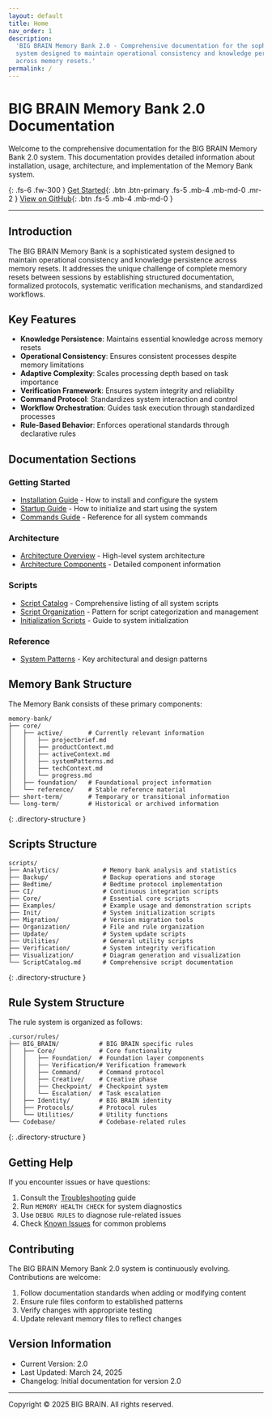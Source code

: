 ```yaml
---
layout: default
title: Home
nav_order: 1
description:
  'BIG BRAIN Memory Bank 2.0 - Comprehensive documentation for the sophisticated
  system designed to maintain operational consistency and knowledge persistence
  across memory resets.'
permalink: /
---
```


# BIG BRAIN Memory Bank 2.0 Documentation

Welcome to the comprehensive documentation for the BIG BRAIN Memory Bank 2.0
system. This documentation provides detailed information about installation,
usage, architecture, and implementation of the Memory Bank system.

{: .fs-6 .fw-300 } [Get Started](#getting-started){: .btn .btn-primary .fs-5
.mb-4 .mb-md-0 .mr-2 }
[View on GitHub](https://github.com/your-username/TheMemoryBank){: .btn .fs-5
.mb-4 .mb-md-0 }

---

## Introduction

The BIG BRAIN Memory Bank is a sophisticated system designed to maintain
operational consistency and knowledge persistence across memory resets. It
addresses the unique challenge of complete memory resets between sessions by
establishing structured documentation, formalized protocols, systematic
verification mechanisms, and standardized workflows.

## Key Features

- **Knowledge Persistence**: Maintains essential knowledge across memory resets
- **Operational Consistency**: Ensures consistent processes despite memory
  limitations
- **Adaptive Complexity**: Scales processing depth based on task importance
- **Verification Framework**: Ensures system integrity and reliability
- **Command Protocol**: Standardizes system interaction and control
- **Workflow Orchestration**: Guides task execution through standardized
  processes
- **Rule-Based Behavior**: Enforces operational standards through declarative
  rules

## Documentation Sections

### Getting Started

- [Installation Guide](Guides/Installation.md) - How to install and configure
  the system
- [Startup Guide](Guides/Startup.md) - How to initialize and start using the
  system
- [Commands Guide](Guides/Commands.md) - Reference for all system commands

### Architecture

- [Architecture Overview](Architecture/Overview.md) - High-level system
  architecture
- [Architecture Components](Architecture/Components.md) - Detailed component
  information

### Scripts

- [Script Catalog](../scripts/ScriptCatalog.md) - Comprehensive listing of all
  system scripts
- [Script Organization](Reference/ScriptOrganization.md) - Pattern for script
  categorization and management
- [Initialization Scripts](Guides/InitializationScripts.md) - Guide to system
  initialization

### Reference

- [System Patterns](Reference/SystemPatterns.md) - Key architectural and design
  patterns

## Memory Bank Structure

The Memory Bank consists of these primary components:

```
memory-bank/
├── core/
│   ├── active/       # Currently relevant information
│   │   ├── projectbrief.md
│   │   ├── productContext.md
│   │   ├── activeContext.md
│   │   ├── systemPatterns.md
│   │   ├── techContext.md
│   │   └── progress.md
│   ├── foundation/   # Foundational project information
│   └── reference/    # Stable reference material
├── short-term/       # Temporary or transitional information
└── long-term/        # Historical or archived information
```

{: .directory-structure }

## Scripts Structure

```
scripts/
├── Analytics/            # Memory bank analysis and statistics
├── Backup/               # Backup operations and storage
├── Bedtime/              # Bedtime protocol implementation
├── CI/                   # Continuous integration scripts
├── Core/                 # Essential core scripts
├── Examples/             # Example usage and demonstration scripts
├── Init/                 # System initialization scripts
├── Migration/            # Version migration tools
├── Organization/         # File and rule organization
├── Update/               # System update scripts
├── Utilities/            # General utility scripts
├── Verification/         # System integrity verification
├── Visualization/        # Diagram generation and visualization
└── ScriptCatalog.md      # Comprehensive script documentation
```

{: .directory-structure }

## Rule System Structure

The rule system is organized as follows:

```
.cursor/rules/
├── BIG_BRAIN/           # BIG BRAIN specific rules
│   ├── Core/            # Core functionality
│   │   ├── Foundation/  # Foundation layer components
│   │   ├── Verification/# Verification framework
│   │   ├── Command/     # Command protocol
│   │   ├── Creative/    # Creative phase
│   │   ├── Checkpoint/  # Checkpoint system
│   │   └── Escalation/  # Task escalation
│   ├── Identity/        # BIG BRAIN identity
│   ├── Protocols/       # Protocol rules
│   └── Utilities/       # Utility functions
└── Codebase/            # Codebase-related rules
```

{: .directory-structure }

## Getting Help

If you encounter issues or have questions:

1. Consult the [Troubleshooting](Guides/Troubleshooting.md) guide
2. Run `MEMORY HEALTH CHECK` for system diagnostics
3. Use `DEBUG RULES` to diagnose rule-related issues
4. Check [Known Issues](Reference/KnownIssues.md) for common problems

## Contributing

The BIG BRAIN Memory Bank 2.0 system is continuously evolving. Contributions are
welcome:

1. Follow documentation standards when adding or modifying content
2. Ensure rule files conform to established patterns
3. Verify changes with appropriate testing
4. Update relevant memory files to reflect changes

## Version Information

- Current Version: 2.0
- Last Updated: March 24, 2025
- Changelog: Initial documentation for version 2.0

---

Copyright © 2025 BIG BRAIN. All rights reserved.
